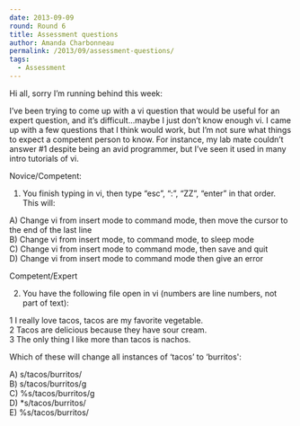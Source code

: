 ```yaml
---
date: 2013-09-09
round: Round 6
title: Assessment questions
author: Amanda Charbonneau
permalink: /2013/09/assessment-questions/
tags:
  - Assessment
---
```

Hi all, sorry I&#8217;m running behind this week:

I&#8217;ve been trying to come up with a vi question that would be useful for an expert question, and it&#8217;s difficult&#8230;maybe I just don&#8217;t know enough vi. I came up with a few questions that I think would work, but I&#8217;m not sure what things to expect a competent person to know. For instance, my lab mate couldn&#8217;t answer #1 despite being an avid programmer, but I&#8217;ve seen it used in many intro tutorials of vi.

Novice/Competent:

1. You finish typing in vi, then type &#8220;esc&#8221;, &#8220;:&#8221;, &#8220;ZZ&#8221;, &#8220;enter&#8221; in that order. This will:

A) Change vi from insert mode to command mode, then move the cursor to the end of the last line  
B) Change vi from insert mode, to command mode, to sleep mode  
C) Change vi from insert mode to command mode, then save and quit  
D) Change vi from insert mode to command mode then give an error

Competent/Expert

2. You have the following file open in vi (numbers are line numbers, not part of text):

1 I really love tacos, tacos are my favorite vegetable.  
2 Tacos are delicious because they have sour cream.  
3 The only thing I like more than tacos is nachos.

Which of these will change all instances of &#8216;tacos&#8217; to &#8216;burritos':

A) s/tacos/burritos/  
B) s/tacos/burritos/g  
C) %s/tacos/burritos/g  
D) *s/tacos/burritos/  
E) %s/tacos/burritos/
